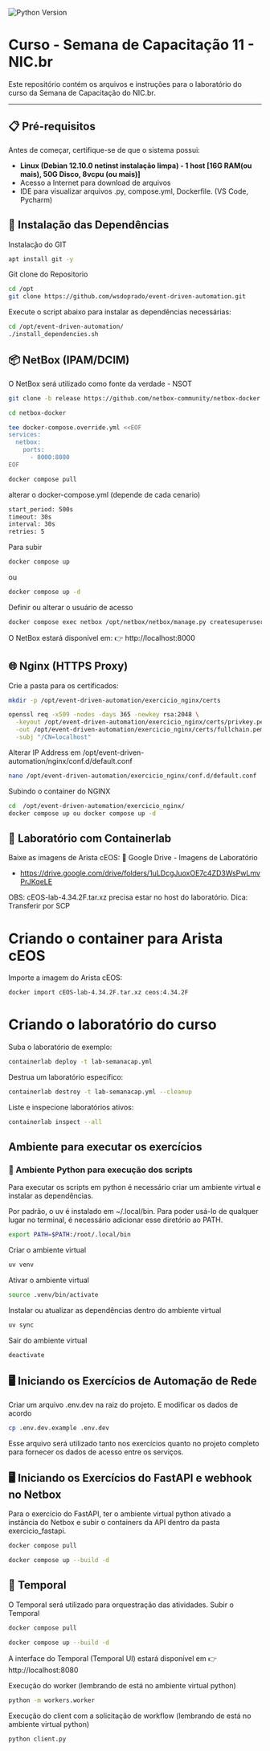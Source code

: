 

![Python Version](https://img.shields.io/python/required-version-toml?tomlFilePath=http%3A%2F%2Fraw.githubusercontent.com%2Fwsdoprado%2Fevent-driven-automation%2Frefs%2Fheads%2Fmain%2Fpyproject.toml)

# Curso - Semana de Capacitação 11 - NIC.br

Este repositório contém os arquivos e instruções para o laboratório do curso da Semana de Capacitação do NIC.br.

---

## 📋 Pré-requisitos

Antes de começar, certifique-se de que o sistema possui:

- **Linux (Debian 12.10.0 netinst instalação limpa) - 1 host [16G RAM(ou mais), 50G Disco, 8vcpu (ou mais)]**
- Acesso a Internet para download de arquivos
- IDE para visualizar arquivos .py, compose.yml, Dockerfile. (VS Code, Pycharm)
  
## 🚀 Instalação das Dependências

Instalac̨ão do GIT

```bash
apt install git -y
```

Git clone do Repositorio

```bash
cd /opt
git clone https://github.com/wsdoprado/event-driven-automation.git
```

Execute o script abaixo para instalar as dependências necessárias:

```bash
cd /opt/event-driven-automation/
./install_dependencies.sh
```

## 📦 NetBox (IPAM/DCIM)

O NetBox será utilizado como fonte da verdade - NSOT

```bash
git clone -b release https://github.com/netbox-community/netbox-docker.git
```
```bash
cd netbox-docker
```
```bash
tee docker-compose.override.yml <<EOF
services:
  netbox:
    ports:
      - 8000:8080
EOF
```
```bash
docker compose pull
```

alterar o docker-compose.yml (depende de cada cenario)

```bash
start_period: 500s
timeout: 30s
interval: 30s
retries: 5
```

Para subir
```bash
docker compose up
```
ou
```bash
docker compose up -d
```

Definir ou alterar o usuário de acesso
```bash
docker compose exec netbox /opt/netbox/netbox/manage.py createsuperuser
```

O NetBox estará disponível em:
👉 http://localhost:8000

## 🌐 Nginx (HTTPS Proxy)

Crie a pasta para os certificados:
```bash
mkdir -p /opt/event-driven-automation/exercicio_nginx/certs
```

```bash
openssl req -x509 -nodes -days 365 -newkey rsa:2048 \
  -keyout /opt/event-driven-automation/exercicio_nginx/certs/privkey.pem \
  -out /opt/event-driven-automation/exercicio_nginx/certs/fullchain.pem \
  -subj "/CN=localhost"
```

Alterar IP Address em /opt/event-driven-automation/nginx/conf.d/default.conf

```bash
nano /opt/event-driven-automation/exercicio_nginx/conf.d/default.conf
```

Subindo o container do NGINX
```bash
cd  /opt/event-driven-automation/exercicio_nginx/
docker compose up ou docker compose up -d
```

## 🧪 Laboratório com Containerlab

Baixe as imagens de Arista cEOS:
📂 Google Drive - Imagens de Laboratório
 - https://drive.google.com/drive/folders/1uLDcgJuoxOE7c4ZD3WsPwLmvPrJKqeLE

OBS: cEOS-lab-4.34.2F.tar.xz precisa estar no host do laboratório.
Dica: Transferir por SCP

# Criando o container para Arista cEOS
Importe a imagem do Arista cEOS:
```bash
docker import cEOS-lab-4.34.2F.tar.xz ceos:4.34.2F
```

# Criando o laboratório do curso
Suba o laboratório de exemplo:
```bash
containerlab deploy -t lab-semanacap.yml
```

Destrua um laboratório específico:
```bash
containerlab destroy -t lab-semanacap.yml --cleanup
```

Liste e inspecione laboratórios ativos:
```bash
containerlab inspect --all
```


## Ambiente para executar os exercícios
### 🐍 Ambiente Python para execução dos scripts

Para executar os scripts em python é necessário criar um ambiente virtual e instalar as dependências.

Por padrão, o uv é instalado em ~/.local/bin. Para poder usá-lo de qualquer lugar no terminal, é necessário adicionar esse diretório ao PATH.
```bash
export PATH=$PATH:/root/.local/bin
```
Criar o ambiente virtual
```bash
uv venv
```
Ativar o ambiente virtual
```bash
source .venv/bin/activate
```
Instalar ou atualizar as dependências dentro do ambiente virtual
```bash
uv sync
```
Sair do ambiente virtual
```bash
deactivate
```

## 🖥️ Iniciando os Exercícios de Automação de Rede

Criar um arquivo .env.dev na raiz do projeto. E modificar os dados de acordo
```bash
cp .env.dev.example .env.dev
```
Esse arquivo será utilizado tanto nos exercícios quanto no projeto completo para fornecer os dados de acesso entre os serviços.

## 🖥️ Iniciando os Exercícios do FastAPI e webhook no Netbox
Para o exercício do FastAPI, ter o ambiente virtual python ativado a instância do Netbox
e subir o containers da API dentro da pasta exercicio_fastapi.
```bash
docker compose pull
```
```bash
docker compose up --build -d
```


## 🧩 Temporal

O Temporal será utilizado para orquestração das atividades.
Subir o Temporal
```bash
docker compose pull
```
```bash
docker compose up --build -d
```

A interface do Temporal (Temporal UI) estará disponível em 👉 http://localhost:8080

Execução do worker (lembrando de está no ambiente virtual python)

```bash
python -m workers.worker
```

Execução do client com a solicitação de workflow (lembrando de está no ambiente virtual python)

```bash
python client.py
```




  
